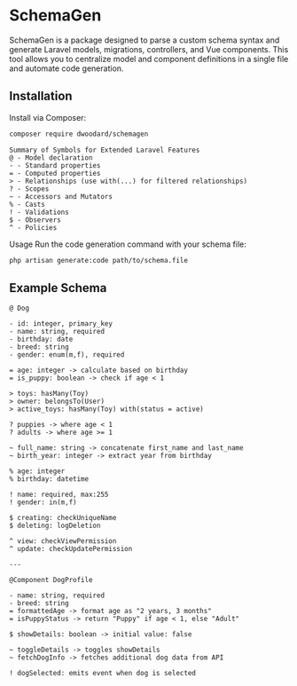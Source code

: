 # SchemaGen

SchemaGen is a package designed to parse a custom schema syntax and generate Laravel models, migrations, controllers, and Vue components. This tool allows you to centralize model and component definitions in a single file and automate code generation.

## Installation

Install via Composer:

```bash
composer require dwoodard/schemagen
```

```
Summary of Symbols for Extended Laravel Features
@ - Model declaration
- - Standard properties
= - Computed properties
> - Relationships (use with(...) for filtered relationships)
? - Scopes
~ - Accessors and Mutators
% - Casts
! - Validations
$ - Observers
^ - Policies
```

Usage
Run the code generation command with your schema file:
```bash
php artisan generate:code path/to/schema.file
```

## Example Schema
```
@ Dog

- id: integer, primary_key
- name: string, required
- birthday: date
- breed: string
- gender: enum(m,f), required

= age: integer -> calculate based on birthday
= is_puppy: boolean -> check if age < 1

> toys: hasMany(Toy)
> owner: belongsTo(User)
> active_toys: hasMany(Toy) with(status = active)

? puppies -> where age < 1
? adults -> where age >= 1

~ full_name: string -> concatenate first_name and last_name
~ birth_year: integer -> extract year from birthday

% age: integer
% birthday: datetime

! name: required, max:255
! gender: in(m,f)

$ creating: checkUniqueName
$ deleting: logDeletion

^ view: checkViewPermission
^ update: checkUpdatePermission

---

@Component DogProfile

- name: string, required
- breed: string
= formattedAge -> format age as "2 years, 3 months"
= isPuppyStatus -> return "Puppy" if age < 1, else "Adult"

$ showDetails: boolean -> initial value: false

~ toggleDetails -> toggles showDetails
~ fetchDogInfo -> fetches additional dog data from API

! dogSelected: emits event when dog is selected

```